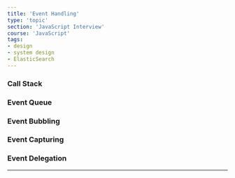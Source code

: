 ```yaml
---
title: 'Event Handling'
type: 'topic'
section: 'JavaScript Interview'
course: 'JavaScript'
tags:
- design
- system design
- ElasticSearch
---
```

### Call Stack

### Event Queue

### Event Bubbling

### Event Capturing

### Event Delegation




---
